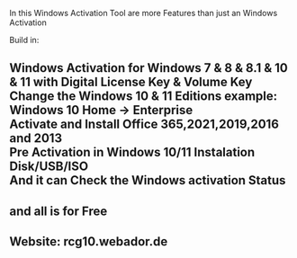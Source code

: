 In this Windows Activation Tool are more Features than just an Windows Activation 

Build in:

Windows Activation for Windows 7 & 8 & 8.1 & 10 & 11 with Digital License Key & Volume Key
Change the Windows 10 & 11 Editions example: Windows 10 Home -> Enterprise               
Activate and Install Office 365,2021,2019,2016 and 2013                     
Pre Activation in Windows 10/11 Instalation Disk/USB/ISO                     
And it can Check the Windows activation Status
-------------------------------------------------
and all is for Free
-------------------------------------------------
Website:   rcg10.webador.de
-------------------------------------------------
